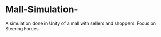 # Mall-Simulation-
A simulation done in Unity of a mall with sellers and shoppers. Focus on Steering Forces. 
